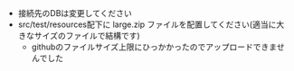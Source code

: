 - 接続先のDBは変更してください
- src/test/resources配下に large.zip ファイルを配置してください(適当に大きなサイズのファイルで結構です)
  - githubのファイルサイズ上限にひっかかったのでアップロードできませんでした
